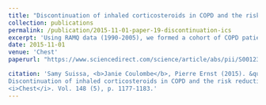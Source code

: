 ```yaml
---
title: "Discontinuation of inhaled corticosteroids in COPD and the risk reduction of pneumonia"
collection: publications
permalink: /publication/2015-11-01-paper-19-discontinuation-ics
excerpt: 'Using RAMQ data (1990-2005), we formed a cohort of COPD patients who were new users of ICS. We studied the risk of serious pneumonia event under different exposures to ICS using the nested case-control analysis.'
date: 2015-11-01
venue: 'Chest'
paperurl: "https://www.sciencedirect.com/science/article/abs/pii/S0012369215502286"

citation: 'Samy Suissa, <b>Janie Coulombe</b>, Pierre Ernst (2015). &quot;
Discontinuation of inhaled corticosteroids in COPD and the risk reduction of pneumonia &quot; 
<i>Chest</i>. Vol. 148 (5), p. 1177-1183.'
---
```

